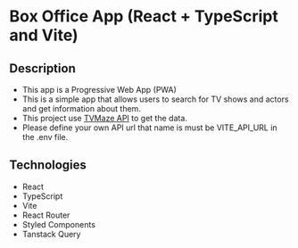 # Box Office App (React + TypeScript and Vite)
## Description
* This app is a Progressive Web App (PWA)
* This is a simple app that allows users to search for TV shows and actors and get information about them.
* This project use [TVMaze API](https://www.tvmaze.com/api) to get the data.
* Please define your own API url that name is must be VITE_API_URL in the .env file.

## Technologies
* React
* TypeScript
* Vite
* React Router
* Styled Components
* Tanstack Query
